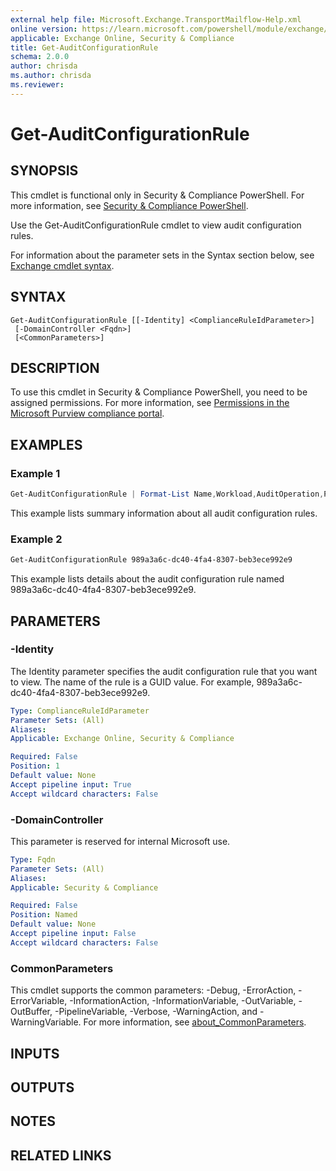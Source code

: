 ```yaml
---
external help file: Microsoft.Exchange.TransportMailflow-Help.xml
online version: https://learn.microsoft.com/powershell/module/exchange/get-auditconfigurationrule
applicable: Exchange Online, Security & Compliance
title: Get-AuditConfigurationRule
schema: 2.0.0
author: chrisda
ms.author: chrisda
ms.reviewer:
---
```


# Get-AuditConfigurationRule

## SYNOPSIS
This cmdlet is functional only in Security & Compliance PowerShell. For more information, see [Security & Compliance PowerShell](https://learn.microsoft.com/powershell/exchange/scc-powershell).

Use the Get-AuditConfigurationRule cmdlet to view audit configuration rules.

For information about the parameter sets in the Syntax section below, see [Exchange cmdlet syntax](https://learn.microsoft.com/powershell/exchange/exchange-cmdlet-syntax).

## SYNTAX

```
Get-AuditConfigurationRule [[-Identity] <ComplianceRuleIdParameter>]
 [-DomainController <Fqdn>]
 [<CommonParameters>]
```

## DESCRIPTION
To use this cmdlet in Security & Compliance PowerShell, you need to be assigned permissions. For more information, see [Permissions in the Microsoft Purview compliance portal](https://learn.microsoft.com/microsoft-365/compliance/microsoft-365-compliance-center-permissions).

## EXAMPLES

### Example 1
```powershell
Get-AuditConfigurationRule | Format-List Name,Workload,AuditOperation,Policy
```

This example lists summary information about all audit configuration rules.

### Example 2
```powershell
Get-AuditConfigurationRule 989a3a6c-dc40-4fa4-8307-beb3ece992e9
```

This example lists details about the audit configuration rule named 989a3a6c-dc40-4fa4-8307-beb3ece992e9.

## PARAMETERS

### -Identity
The Identity parameter specifies the audit configuration rule that you want to view. The name of the rule is a GUID value. For example, 989a3a6c-dc40-4fa4-8307-beb3ece992e9.

```yaml
Type: ComplianceRuleIdParameter
Parameter Sets: (All)
Aliases:
Applicable: Exchange Online, Security & Compliance

Required: False
Position: 1
Default value: None
Accept pipeline input: True
Accept wildcard characters: False
```

### -DomainController
This parameter is reserved for internal Microsoft use.

```yaml
Type: Fqdn
Parameter Sets: (All)
Aliases:
Applicable: Security & Compliance

Required: False
Position: Named
Default value: None
Accept pipeline input: False
Accept wildcard characters: False
```

### CommonParameters
This cmdlet supports the common parameters: -Debug, -ErrorAction, -ErrorVariable, -InformationAction, -InformationVariable, -OutVariable, -OutBuffer, -PipelineVariable, -Verbose, -WarningAction, and -WarningVariable. For more information, see [about_CommonParameters](https://go.microsoft.com/fwlink/p/?LinkID=113216).

## INPUTS

## OUTPUTS

## NOTES

## RELATED LINKS

